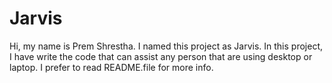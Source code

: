 # Jarvis
Hi, my name is Prem Shrestha. I named this project as Jarvis. In this project, I have write the code that can assist any person that are using desktop or laptop.  I prefer to read README.file for more info.
